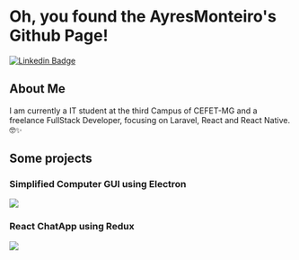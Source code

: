 # Oh, you found the AyresMonteiro's Github Page!

[![Linkedin Badge](https://img.shields.io/badge/-LinkedIn-blue?style=flat-square&logo=Linkedin&logoColor=white&link=https://www.linkedin.com/in/ayres-monteiro/)](https://www.linkedin.com/in/ayres-monteiro/)

## About Me

I am currently a IT student at the third Campus of CEFET-MG and a freelance FullStack Developer, focusing on Laravel, React and React Native. 🤓✨

## Some projects

### Simplified Computer GUI using Electron
[![](https://i.imgur.com/RCwAZgW.png)](https://github.com/AyresMonteiro/gui-computador-simplificado-electron)

### React ChatApp using Redux
[![](https://i.imgur.com/mRXv0YL.png)](https://github.com/AyresMonteiro/ChatApp)
